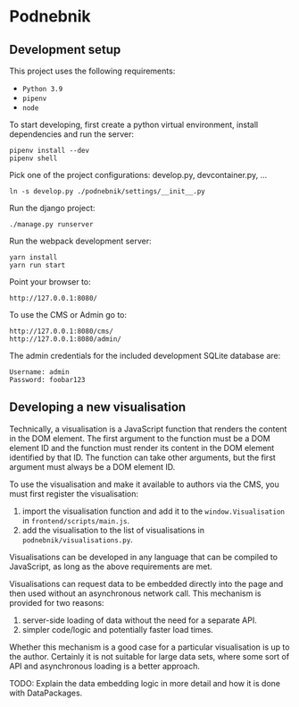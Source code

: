 # Podnebnik

## Development setup

This project uses the following requirements:

- `Python 3.9`
- `pipenv`
- `node`

To start developing, first create a python virtual environment, install dependencies and run the server:

    pipenv install --dev
    pipenv shell

Pick one of the project configurations: develop.py, devcontainer.py, ...

    ln -s develop.py ./podnebnik/settings/__init__.py

Run the django project:

    ./manage.py runserver

Run the webpack development server:

    yarn install
    yarn run start

Point your browser to:

    http://127.0.0.1:8080/


To use the CMS or Admin go to:

    http://127.0.0.1:8080/cms/
    http://127.0.0.1:8080/admin/

The admin credentials for the included development SQLite database are:

    Username: admin
    Password: foobar123


## Developing a new visualisation

Technically, a visualisation is a JavaScript function that renders the content in the DOM element. The first argument to the function must be a DOM element ID and the function must render its content in the DOM element identified by that ID. The function can take other arguments, but the first argument must always be a DOM element ID.

To use the visualisation and make it available to authors via the CMS, you must first register the visualisation:

1. import the visualisation function and add it to the `window.Visualisation` in `frontend/scripts/main.js`.
2. add the visualisation to the list of visualisations in `podnebnik/visualisations.py`.

Visualisations can be developed in any language that can be compiled to JavaScript, as long as the above requirements are met.

Visualisations can request data to be embedded directly into the page and then used without an asynchronous network call. This mechanism is provided for two reasons:

1. server-side loading of data without the need for a separate API.
2. simpler code/logic and potentially faster load times.

Whether this mechanism is a good case for a particular visualisation is up to the author. Certainly it is not suitable for large data sets, where some sort of API and asynchronous loading is a better approach.

TODO: Explain the data embedding logic in more detail and how it is done with DataPackages.
